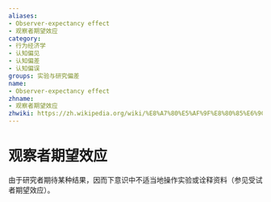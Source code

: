 ```yaml
---
aliases:
- Observer-expectancy effect
- 观察者期望效应
category:
- 行为经济学
- 认知偏见
- 认知偏差
- 认知偏误
groups: 实验与研究偏差
name:
- Observer-expectancy effect
zhname:
- 观察者期望效应
zhwiki: https://zh.wikipedia.org/wiki/%E8%A7%80%E5%AF%9F%E8%80%85%E6%9C%9F%E6%9C%9B%E6%95%88%E6%87%89
---
```


# 观察者期望效应

由于研究者期待某种结果，因而下意识中不适当地操作实验或诠释资料（参见受试者期望效应）。
